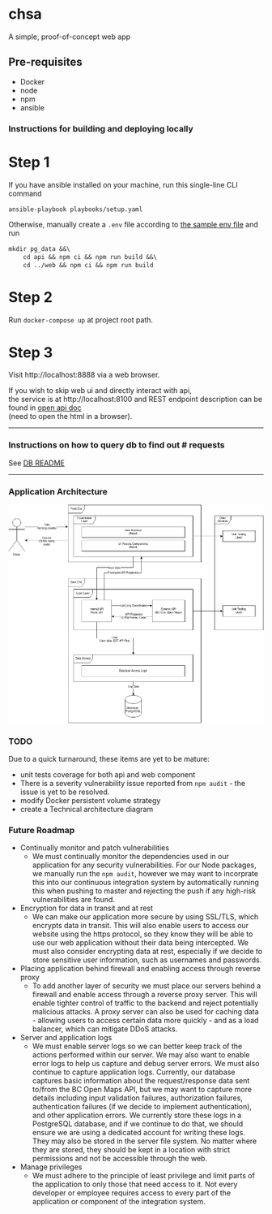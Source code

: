 # chsa
A simple, proof-of-concept web app

## Pre-requisites
- Docker
- node
- npm
- ansible

### Instructions for building and deploying locally

# Step 1
If you have ansible installed on your machine, run this single-line CLI command
```
ansible-playbook playbooks/setup.yaml
```

Otherwise, manually create a `.env` file according to [the sample env file](./.env.sample) and run
```
mkdir pg_data &&\
    cd api && npm ci && npm run build &&\
    cd ../web && npm ci && npm run build
```

# Step 2 
Run `docker-compose up` at project root path.

# Step 3
Visit http://localhost:8888 via a web browser.

If you wish to skip web ui and directly interact with api,\
the service is at http://localhost:8100 and REST endpoint description can be found in [open api doc](api/public/doc/api/index.html)\
(need to open the html in a browser).

---

### Instructions on how to query db to find out # requests

See [DB README](db/README.md)

---

### Application Architecture

![Application Architecture Diagram](chsa-app-arch.png)

### TODO 

Due to a quick turnaround, these items are yet to be mature:
- unit tests coverage for both api and web component
- There is a severity vulnerability issue reported from `npm audit` - the issue is yet to be resolved.
- modify Docker persistent volume strategy
- create a Technical architecture diagram

### Future Roadmap
- Continually monitor and patch vulnerabilities
    - We must continually monitor the dependencies used in our application for any security vulnerabilities. For our Node packages, we manually run the `npm audit`, however we may want to incorprate this into our continuous integration system by automatically running this when pushing to master and rejecting the push if any high-risk vulnerabilities are found.
- Encryption for data in transit and at rest
    - We can make our application more secure by using SSL/TLS, which encrypts data in transit. This will also enable users to access our website using the https protocol, so they know they will be able to use our web application without their data being intercepted. We must also consider encrypting data at rest, especially if we decide to store sensitive user information, such as usernames and passwords.
- Placing application behind firewall and enabling access through reverse proxy
    - To add another layer of security we must place our servers behind a firewall and enable access through a reverse proxy server. This will enable tighter control of traffic to the backend and reject potentially malicious attacks. A proxy server can also be used for caching data - allowing users to access certain data more quickly - and as a load balancer, which can mitigate DDoS attacks.
- Server and application logs
    - We must enable server logs so we can better keep track of the actions performed within our server. We may also want to enable error logs to help us capture and debug server errors. We must also continue to capture application logs. Currently, our database captures basic information about the request/response data sent to/from the BC Open Maps API, but we may want to capture more details including input validation failures, authorization failures, authentication failures (if we decide to implement authentication), and other application errors. We currently store these logs in a PostgreSQL database, and if we continue to do that, we should ensure we are using a dedicated account for writing these logs. They may also be stored in the server file system. No matter where they are stored, they should be kept in a location with strict permissions and not be accessible through the web.
- Manage privileges
    - We must adhere to the principle of least privilege and limit parts of the application to only those that need access to it. Not every developer or employee requires access to every part of the application or component of the integration system.

